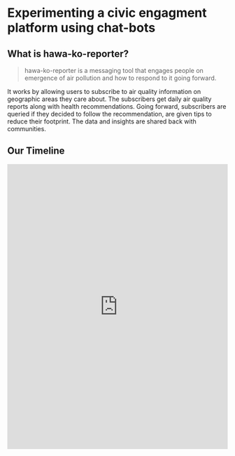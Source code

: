 # Experimenting a civic engagment platform using chat-bots
## What is hawa-ko-reporter?
> hawa-ko-reporter is a messaging tool that engages people on emergence of air pollution and how to respond to it going forward.

It works by allowing users to subscribe to air quality information on geographic areas they care about. The subscribers get daily air quality reports along with health recommendations. Going forward, subscribers are queried if they decided to follow the recommendation, are given tips to reduce their footprint. The data and insights are shared back with communities. 


## Our Timeline
<iframe src='https://cdn.knightlab.com/libs/timeline3/latest/embed/index.html?source=1B5Nfpiui2sxoGKsnGDiejhPdd0Q0ip5rpTpgPnuGd3A&font=Default&lang=en&timenav_position=top&initial_zoom=5&height=650' width='100%' height='650' webkitallowfullscreen mozallowfullscreen allowfullscreen frameborder='0'></iframe>
